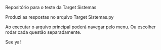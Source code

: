 Repositório para o teste da Target Sistemas

Produzi as respostas no arquivo Target Sistemas.py 

Ao executar o arquivo principal poderá navegar pelo menu. Ou escolher rodar cada questão separadamente.

See ya!
